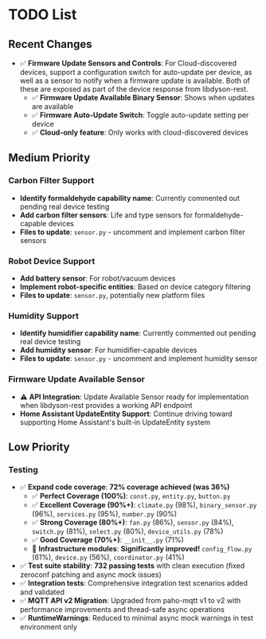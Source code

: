 # TODO List

## Recent Changes

- ✅ **Firmware Update Sensors and Controls**: For Cloud-discovered devices, support a configuration switch for auto-update per device, as well as a sensor to notify when a firmware update is available. Both of these are exposed as part of the device response from libdyson-rest.
  - ✅ **Firmware Update Available Binary Sensor**: Shows when updates are available
  - ✅ **Firmware Auto-Update Switch**: Toggle auto-update setting per device
  - ✅ **Cloud-only feature**: Only works with cloud-discovered devices

## Medium Priority

### Carbon Filter Support

- **Identify formaldehyde capability name**: Currently commented out pending real device testing
- **Add carbon filter sensors**: Life and type sensors for formaldehyde-capable devices
- **Files to update**: `sensor.py` - uncomment and implement carbon filter sensors

### Robot Device Support

- **Add battery sensor**: For robot/vacuum devices
- **Implement robot-specific entities**: Based on device category filtering
- **Files to update**: `sensor.py`, potentially new platform files

### Humidity Support

- **Identify humidifier capability name**: Currently commented out pending real device testing
- **Add humidity sensor**: For humidifier-capable devices
- **Files to update**: `sensor.py` - uncomment and implement humidity sensor

### Firmware Update Available Sensor

- ⚠️ **API Integration**: Update Available Sensor ready for implementation when libdyson-rest provides a working API endpoint
- **Home Assistant UpdateEntity Support**: Continue driving toward supporting Home Assistant's built-in UpdateEntity system

## Low Priority

### Testing

- ✅ **Expand code coverage**: **72% coverage achieved (was 36%)**
  - ✅ **Perfect Coverage (100%)**: `const.py`, `entity.py`, `button.py`
  - ✅ **Excellent Coverage (90%+)**: `climate.py` (98%), `binary_sensor.py` (96%), `services.py` (95%), `number.py` (90%)
  - ✅ **Strong Coverage (80%+)**: `fan.py` (86%), `sensor.py` (84%), `switch.py` (81%), `select.py` (80%), `device_utils.py` (78%)
  - ✅ **Good Coverage (70%+)**: `__init__.py` (71%)
  - 🔧 **Infrastructure modules**: **Significantly improved!** `config_flow.py` (61%), `device.py` (56%), `coordinator.py` (41%)
- ✅ **Test suite stability**: **732 passing tests** with clean execution (fixed zeroconf patching and async mock issues)
- ✅ **Integration tests**: Comprehensive integration test scenarios added and validated
- ✅ **MQTT API v2 Migration**: Upgraded from paho-mqtt v1 to v2 with performance improvements and thread-safe async operations
- ✅ **RuntimeWarnings**: Reduced to minimal async mock warnings in test environment only
